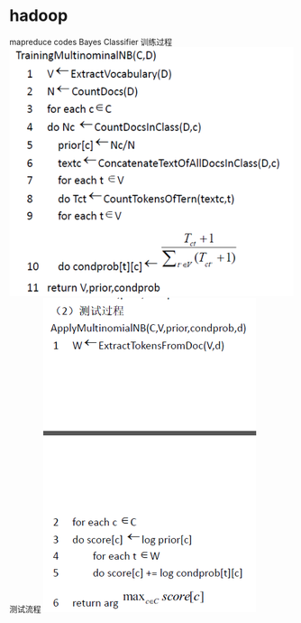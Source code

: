 # hadoop
mapreduce codes
Bayes Classifier
训练过程
![image](https://github.com/Summer8918/hadoop/blob/master/Images/train.png)
测试流程
![image](https://github.com/Summer8918/hadoop/blob/master/Images/test.png)
